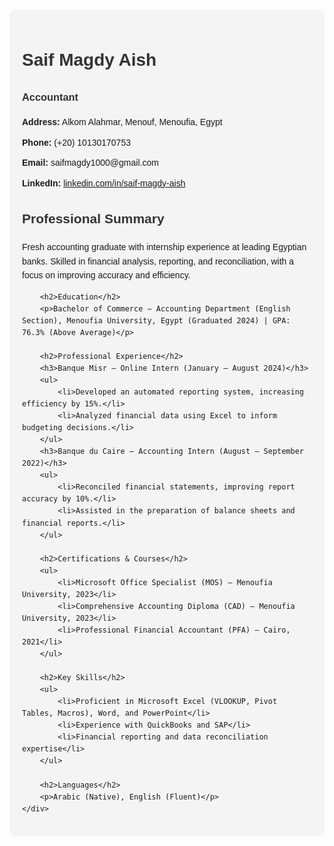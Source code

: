 <html lang="en">
<head>
    <meta charset="UTF-8">
    <meta name="viewport" content="width=device-width, initial-scale=1.0">
    <title>CV</title>
    <style>
        body {
            font-family: Arial, sans-serif;
            line-height: 1.6;
            margin: 0;
            padding: 0 20px;
        }
        .container {
            max-width: 900px;
            margin: 20px auto;
            background: #f4f4f4;
            padding: 20px;
            border-radius: 10px;
        }
        h1, h2, h3 {
            color: #333;
        }
        .contact-info {
            list-style: none;
            padding: 0;
        }
        .contact-info li {
            margin-bottom: 10px;
        }
    </style>
</head>
<body>
    <div class="container">
        <h1>Saif Magdy Aish</h1>
        <h3>Accountant</h3>
        <ul class="contact-info">
            <li><strong>Address:</strong> Alkom Alahmar, Menouf, Menoufia, Egypt</li>
            <li><strong>Phone:</strong> (+20) 10130170753</li>
            <li><strong>Email:</strong> saifmagdy1000@gmail.com</li>
            <li><strong>LinkedIn:</strong> <a href="https://linkedin.com/in/saif-magdy-aish-5568641ba">linkedin.com/in/saif-magdy-aish</a></li>
        </ul>
        <h2>Professional Summary</h2>
        <p>Fresh accounting graduate with internship experience at leading Egyptian banks. Skilled in financial analysis, reporting, and reconciliation, with a focus on improving accuracy and efficiency.</p>
        
        <h2>Education</h2>
        <p>Bachelor of Commerce – Accounting Department (English Section), Menoufia University, Egypt (Graduated 2024) | GPA: 76.3% (Above Average)</p>
        
        <h2>Professional Experience</h2>
        <h3>Banque Misr – Online Intern (January – August 2024)</h3>
        <ul>
            <li>Developed an automated reporting system, increasing efficiency by 15%.</li>
            <li>Analyzed financial data using Excel to inform budgeting decisions.</li>
        </ul>
        <h3>Banque du Caire – Accounting Intern (August – September 2022)</h3>
        <ul>
            <li>Reconciled financial statements, improving report accuracy by 10%.</li>
            <li>Assisted in the preparation of balance sheets and financial reports.</li>
        </ul>

        <h2>Certifications & Courses</h2>
        <ul>
            <li>Microsoft Office Specialist (MOS) – Menoufia University, 2023</li>
            <li>Comprehensive Accounting Diploma (CAD) – Menoufia University, 2023</li>
            <li>Professional Financial Accountant (PFA) – Cairo, 2021</li>
        </ul>

        <h2>Key Skills</h2>
        <ul>
            <li>Proficient in Microsoft Excel (VLOOKUP, Pivot Tables, Macros), Word, and PowerPoint</li>
            <li>Experience with QuickBooks and SAP</li>
            <li>Financial reporting and data reconciliation expertise</li>
        </ul>

        <h2>Languages</h2>
        <p>Arabic (Native), English (Fluent)</p>
    </div>
</body>
</html>
